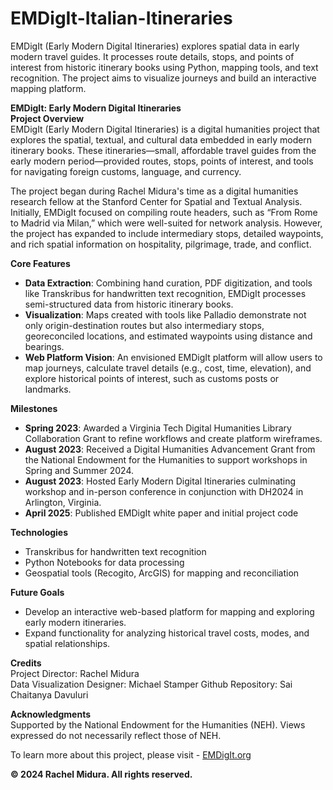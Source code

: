# EMDigIt-Italian-Itineraries
EMDigIt (Early Modern Digital Itineraries) explores spatial data in early modern travel guides. It processes route details, stops, and points of interest from historic itinerary books using Python, mapping tools, and text recognition. The project aims to visualize journeys and build an interactive mapping platform.


**EMDigIt: Early Modern Digital Itineraries**  
**Project Overview**  
EMDigIt (Early Modern Digital Itineraries) is a digital humanities project that explores the spatial, textual, and cultural data embedded in early modern itinerary books. These itineraries—small, affordable travel guides from the early modern period—provided routes, stops, points of interest, and tools for navigating foreign customs, language, and currency.  

The project began during Rachel Midura's time as a digital humanities research fellow at the Stanford Center for Spatial and Textual Analysis. Initially, EMDigIt focused on compiling route headers, such as “From Rome to Madrid via Milan,” which were well-suited for network analysis. However, the project has expanded to include intermediary stops, detailed waypoints, and rich spatial information on hospitality, pilgrimage, trade, and conflict.  

**Core Features**  
- **Data Extraction**: Combining hand curation, PDF digitization, and tools like Transkribus for handwritten text recognition, EMDigIt processes semi-structured data from historic itinerary books.  
- **Visualization**: Maps created with tools like Palladio demonstrate not only origin-destination routes but also intermediary stops, georeconciled locations, and estimated waypoints using distance and bearings.  
- **Web Platform Vision**: An envisioned EMDigIt platform will allow users to map journeys, calculate travel details (e.g., cost, time, elevation), and explore historical points of interest, such as customs posts or landmarks.  

**Milestones**  
- **Spring 2023**: Awarded a Virginia Tech Digital Humanities Library Collaboration Grant to refine workflows and create platform wireframes.  
- **August 2023**: Received a Digital Humanities Advancement Grant from the National Endowment for the Humanities to support workshops in Spring and Summer 2024.
- **August 2023**: Hosted Early Modern Digital Itineraries culminating workshop and in-person conference in conjunction with DH2024 in Arlington, Virginia. 
- **April 2025**: Published EMDigIt white paper and initial project code

**Technologies**  
- Transkribus for handwritten text recognition 
- Python Notebooks for data processing  
- Geospatial tools (Recogito, ArcGIS) for mapping and reconciliation

**Future Goals**  
- Develop an interactive web-based platform for mapping and exploring early modern itineraries.  
- Expand functionality for analyzing historical travel costs, modes, and spatial relationships.  

**Credits**  
Project Director: Rachel Midura  
Data Visualization Designer: Michael Stamper
Github Repository: Sai Chaitanya Davuluri

**Acknowledgments**  
Supported by the National Endowment for the Humanities (NEH). Views expressed do not necessarily reflect those of NEH.  

To learn more about this project, please visit - [EMDigIt.org](EMDigIt.org)

**© 2024 Rachel Midura. All rights reserved.**
